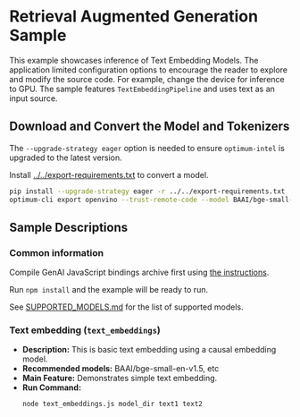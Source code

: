 # Retrieval Augmented Generation Sample

This example showcases inference of Text Embedding Models. The application limited configuration options to encourage the reader to explore and modify the source code. For example, change the device for inference to GPU. The sample features `TextEmbeddingPipeline` and uses text as an input source.

## Download and Convert the Model and Tokenizers

The `--upgrade-strategy eager` option is needed to ensure `optimum-intel` is upgraded to the latest version.

Install [../../export-requirements.txt](../../export-requirements.txt) to convert a model.

```sh
pip install --upgrade-strategy eager -r ../../export-requirements.txt
optimum-cli export openvino --trust-remote-code --model BAAI/bge-small-en-v1.5 BAAI/bge-small-en-v1.5
```

## Sample Descriptions
### Common information

Compile GenAI JavaScript bindings archive first using [the instructions](../../../src/js/README.md#build-bindings).

Run `npm install` and the example will be ready to run.

See [SUPPORTED_MODELS.md](../../../SUPPORTED_MODELS.md#text-embeddings-models) for the list of supported models.

### Text embedding (`text_embeddings`)
- **Description:** This is basic text embedding using a causal embedding model.
- **Recommended models:** BAAI/bge-small-en-v1.5, etc
- **Main Feature:** Demonstrates simple text embedding.
- **Run Command:**
  ```bash
  node text_embeddings.js model_dir text1 text2
  ```